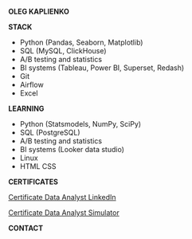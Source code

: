 **OLEG KAPLIENKO**  


**STACK**

- Python (Pandas, Seaborn, Matplotlib)  
- SQL (MySQL, ClickHouse)  
- A/B testing and statistics  
- BI systems (Tableau, Power BI, Superset, Redash)  
- Git  
- Airflow  
- Excel  

**LEARNING**

- Python (Statsmodels, NumPy, SciPy)  
- SQL (PostgreSQL)  
- A/B testing and statistics  
- BI systems (Looker data studio)  
- Linux
- HTML CSS

**CERTIFICATES**

[Certificate Data Analyst LinkedIn](https://github.com/okappa78/okappa78/files/12804644/Certificate.Data.Analyst.LinkedIn.pdf)

[Certificate Data Analyst Simulator](https://lab.karpov.courses/certificate/3f4910d2-f746-4339-9090-d13d2a7b0396/en/)

**CONTACT**



<!--
**okappa78/okappa78** is a ✨ _special_ ✨ repository because its `README.md` (this file) appears on your GitHub profile.

Here are some ideas to get you started:

- 🔭 I’m currently working on ...
- 🌱 I’m currently learning ...
- 👯 I’m looking to collaborate on ...
- 🤔 I’m looking for help with ...
- 💬 Ask me about ...
- 📫 How to reach me: ...
- 😄 Pronouns: ...
- ⚡ Fun fact: ...
-->
